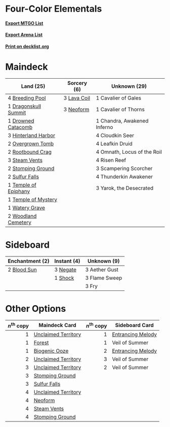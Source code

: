 # Four-Color Elementals

#### [Export MTGO List](../collection/Four-Color%20Elementals/Four-Color%20Elementals.txt)
#### [Export Arena List](../collection/Four-Color%20Elementals/Four-Color%20Elementals_arena.txt)
#### [Print on decklist.org](http://decklist.org/?deckmain=4%09Breeding%20Pool%0A1%09Cavalier%20of%20Gales%0A1%09Cavalier%20of%20Thorns%0A1%09Chandra,%20Awakened%20Inferno%0A4%09Cloudkin%20Seer%0A1%09Dragonskull%20Summit%0A1%09Drowned%20Catacomb%0A3%09Hinterland%20Harbor%0A3%09Lava%20Coil%0A4%09Leafkin%20Druid%0A3%09Neoform%0A4%09Omnath,%20Locus%20of%20the%20Roil%0A2%09Overgrown%20Tomb%0A4%09Risen%20Reef%0A2%09Rootbound%20Crag%0A3%09Scampering%20Scorcher%0A3%09Steam%20Vents%0A2%09Stomping%20Ground%0A2%09Sulfur%20Falls%0A1%09Temple%20of%20Epiphany%0A1%09Temple%20of%20Mystery%0A4%09Thunderkin%20Awakener%0A1%09Watery%20Grave%0A2%09Woodland%20Cemetery%0A3%09Yarok,%20the%20Desecrated&deckside=3%09Aether%20Gust%0A2%09Blood%20Sun%0A3%09Flame%20Sweep%0A3%09Fry%0A3%09Negate%0A1%09Shock)
# Maindeck

|                                           Land (25)                                           |                                     Sorcery (6)                                      |       Unknown (29)        |
|-----------------------------------------------------------------------------------------------|--------------------------------------------------------------------------------------|---------------------------|
|4 [Breeding Pool](http://gatherer.wizards.com/Pages/Card/Details.aspx?multiverseid=97088)      |3 [Lava Coil](http://gatherer.wizards.com/Pages/Card/Details.aspx?multiverseid=452858)|1 Cavalier of Gales        |
|1 [Dragonskull Summit](http://gatherer.wizards.com/Pages/Card/Details.aspx?multiverseid=420909)|3 [Neoform](http://gatherer.wizards.com/Pages/Card/Details.aspx?multiverseid=461133)  |1 Cavalier of Thorns       |
|1 [Drowned Catacomb](http://gatherer.wizards.com/Pages/Card/Details.aspx?multiverseid=430633)  |                                                                                      |1 Chandra, Awakened Inferno|
|3 [Hinterland Harbor](http://gatherer.wizards.com/Pages/Card/Details.aspx?multiverseid=443128) |                                                                                      |4 Cloudkin Seer            |
|2 [Overgrown Tomb](http://gatherer.wizards.com/Pages/Card/Details.aspx?multiverseid=405103)    |                                                                                      |4 Leafkin Druid            |
|2 [Rootbound Crag](http://gatherer.wizards.com/Pages/Card/Details.aspx?multiverseid=420934)    |                                                                                      |4 Omnath, Locus of the Roil|
|3 [Steam Vents](http://gatherer.wizards.com/Pages/Card/Details.aspx?multiverseid=405109)       |                                                                                      |4 Risen Reef               |
|2 [Stomping Ground](http://gatherer.wizards.com/Pages/Card/Details.aspx?multiverseid=405110)   |                                                                                      |3 Scampering Scorcher      |
|2 [Sulfur Falls](http://gatherer.wizards.com/Pages/Card/Details.aspx?multiverseid=443135)      |                                                                                      |4 Thunderkin Awakener      |
|1 [Temple of Epiphany](http://gatherer.wizards.com/Pages/Card/Details.aspx?multiverseid=442808)|                                                                                      |3 Yarok, the Desecrated    |
|1 [Temple of Mystery](http://gatherer.wizards.com/Pages/Card/Details.aspx?multiverseid=373571) |                                                                                      |                           |
|1 [Watery Grave](http://gatherer.wizards.com/Pages/Card/Details.aspx?multiverseid=405114)      |                                                                                      |                           |
|2 [Woodland Cemetery](http://gatherer.wizards.com/Pages/Card/Details.aspx?multiverseid=443136) |                                                                                      |                           |


# Sideboard

|                                   Enchantment (2)                                    |                                    Instant (4)                                    | Unknown (9) |
|--------------------------------------------------------------------------------------|-----------------------------------------------------------------------------------|-------------|
|2 [Blood Sun](http://gatherer.wizards.com/Pages/Card/Details.aspx?multiverseid=439749)|3 [Negate](http://gatherer.wizards.com/Pages/Card/Details.aspx?multiverseid=423707)|3 Aether Gust|
|                                                                                      |1 [Shock](http://gatherer.wizards.com/Pages/Card/Details.aspx?multiverseid=129732) |3 Flame Sweep|
|                                                                                      |                                                                                   |3 Fry        |


# Other Options

|*n*<sup>th</sup> copy|                                        Maindeck Card                                         |*n*<sup>th</sup> copy|                                       Sideboard Card                                       |
|--------------------:|----------------------------------------------------------------------------------------------|--------------------:|--------------------------------------------------------------------------------------------|
|                    1|[Unclaimed Territory](http://gatherer.wizards.com/Pages/Card/Details.aspx?multiverseid=435419)|                    1|[Entrancing Melody](http://gatherer.wizards.com/Pages/Card/Details.aspx?multiverseid=435207)|
|                    1|[Forest](http://gatherer.wizards.com/Pages/Card/Details.aspx?multiverseid=439860)             |                    1|Veil of Summer                                                                              |
|                    1|[Biogenic Ooze](http://gatherer.wizards.com/Pages/Card/Details.aspx?multiverseid=457266)      |                    2|[Entrancing Melody](http://gatherer.wizards.com/Pages/Card/Details.aspx?multiverseid=435207)|
|                    2|[Unclaimed Territory](http://gatherer.wizards.com/Pages/Card/Details.aspx?multiverseid=435419)|                    3|Veil of Summer                                                                              |
|                    3|[Unclaimed Territory](http://gatherer.wizards.com/Pages/Card/Details.aspx?multiverseid=435419)|                    2|Veil of Summer                                                                              |
|                    3|[Stomping Ground](http://gatherer.wizards.com/Pages/Card/Details.aspx?multiverseid=405110)    |                     |                                                                                            |
|                    3|[Sulfur Falls](http://gatherer.wizards.com/Pages/Card/Details.aspx?multiverseid=443135)       |                     |                                                                                            |
|                    4|[Unclaimed Territory](http://gatherer.wizards.com/Pages/Card/Details.aspx?multiverseid=435419)|                     |                                                                                            |
|                    4|[Neoform](http://gatherer.wizards.com/Pages/Card/Details.aspx?multiverseid=461133)            |                     |                                                                                            |
|                    4|[Steam Vents](http://gatherer.wizards.com/Pages/Card/Details.aspx?multiverseid=405109)        |                     |                                                                                            |
|                    4|[Stomping Ground](http://gatherer.wizards.com/Pages/Card/Details.aspx?multiverseid=405110)    |                     |                                                                                            |

